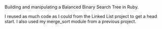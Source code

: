 Building and manipulating a Balanced Binary Search Tree in Ruby.

I reused as much code as I could from the Linked List project to get a head start. I also used my merge_sort module from a previous project.